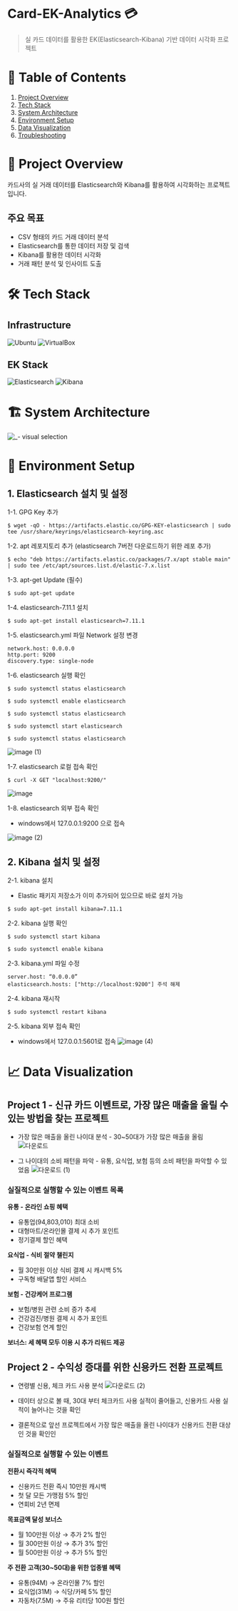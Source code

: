 # Card-EK-Analytics 💳
> 실 카드 데이터를 활용한 EK(Elasticsearch-Kibana) 기반 데이터 시각화 프로젝트

# 📑 Table of Contents
1. [Project Overview](#-project-overview)
2. [Tech Stack](#-tech-stack)
3. [System Architecture](#-system-architecture)
4. [Environment Setup](#-environment-setup)
5. [Data Visualization](#-data-visualization)
6. [Troubleshooting](#-troubleshooting)

# 🎯 Project Overview
카드사의 실 거래 데이터를 Elasticsearch와 Kibana를 활용하여 시각화하는 프로젝트입니다.

## 주요 목표
- CSV 형태의 카드 거래 데이터 분석
- Elasticsearch를 통한 데이터 저장 및 검색
- Kibana를 활용한 데이터 시각화
- 거래 패턴 분석 및 인사이트 도출

# 🛠 Tech Stack
## Infrastructure
![Ubuntu](https://img.shields.io/badge/Ubuntu%2024.04%20LTS-E95420?style=for-the-badge&logo=ubuntu&logoColor=white)
![VirtualBox](https://img.shields.io/badge/VirtualBox-183A61?style=for-the-badge&logo=virtualbox&logoColor=white)

## EK Stack
![Elasticsearch](https://img.shields.io/badge/Elasticsearch%207.11.1-005571?style=for-the-badge&logo=elasticsearch&logoColor=white)
![Kibana](https://img.shields.io/badge/Kibana%207.11.1-005571?style=for-the-badge&logo=kibana&logoColor=white)

# 🏗 System Architecture
![_- visual selection](https://github.com/user-attachments/assets/76f59835-be1a-43a1-ba32-dc24b78ef82a)

# 🔧 Environment Setup
## 1. Elasticsearch 설치 및 설정
1-1. GPG Key 추가
```
$ wget -qO - https://artifacts.elastic.co/GPG-KEY-elasticsearch | sudo tee /usr/share/keyrings/elasticsearch-keyring.asc
```

1-2. apt 레포지토리 추가 (elasticsearch 7버전 다운로드하기 위한 레포 추가)
```
$ echo "deb https://artifacts.elastic.co/packages/7.x/apt stable main" | sudo tee /etc/apt/sources.list.d/elastic-7.x.list
```

1-3. apt-get Update (필수)
```
$ sudo apt-get update
```

1-4. elasticsearch-7.11.1 설치
```
$ sudo apt-get install elasticsearch=7.11.1
```

1-5. elasticsearch.yml 파일 Network 설정 변경
``` 
network.host: 0.0.0.0
http.port: 9200
discovery.type: single-node
```

1-6. elasticsearch 실행 확인
```
$ sudo systemctl status elasticsearch

$ sudo systemctl enable elasticsearch

$ sudo systemctl status elasticsearch

$ sudo systemctl start elasticsearch

$ sudo systemctl status elasticsearch
```
![image (1)](https://github.com/user-attachments/assets/58fcb9ab-0299-45c7-b145-90961d4da37b)

1-7. elasticsearch 로컬 접속 확인
```
$ curl -X GET "localhost:9200/"
```
![image](https://github.com/user-attachments/assets/16c45722-ef3c-4404-adb1-2ed805e1d92a)


1-8. elasticsearch 외부 접속 확인
- windows에서 127.0.0.1:9200 으로 접속

![image (2)](https://github.com/user-attachments/assets/3875c185-6f99-4cf5-834c-bd872b025217)

## 2. Kibana 설치 및 설정

2-1. kibana 설치
- Elastic 패키지 저장소가 이미 추가되어 있으므로 바로 설치 가능
```
$ sudo apt-get install kibana=7.11.1
```

2-2. kibana 실행 확인
```
$ sudo systemctl start kibana

$ sudo systemctl enable kibana
```

2-3. kibana.yml 파일 수정
```
server.host: “0.0.0.0”
elasticsearch.hosts: ["http://localhost:9200"] 주석 해제
```

2-4. kibana 재시작
```
$ sudo systemctl restart kibana
```

2-5. kibana 외부 접속 확인
- windows에서 127.0.0.1:5601로 접속
![image (4)](https://github.com/user-attachments/assets/7b7d14a6-df99-4007-a734-b4e398c4fa6f)

# 📈 Data Visualization
## Project 1 - 신규 카드 이벤트로, 가장 많은 매출을 올릴 수 있는 방법을 찾는 프로젝트
- 가장 많은 매출을 올린 나이대 분석 - 30~50대가 가장 많은 매출을 올림
![다운로드](https://github.com/user-attachments/assets/0155c691-9672-475b-a442-592efd09058d)

- 그 나이대의 소비 패턴을 파악 - 유통, 요식업, 보험 등의 소비 패턴을 파악할 수 있었음
![다운로드 (1)](https://github.com/user-attachments/assets/3fb3908d-5b4d-4516-9ca7-1d75bba527dd)

### 실질적으로 실행할 수 있는 이벤트 목록
**유통 - 온라인 쇼핑 혜택**
- 유통업(94,803,010) 최대 소비
- 대형마트/온라인몰 결제 시 추가 포인트
- 정기결제 할인 혜택

**요식업 - 식비 절약 챌린지**
- 월 30만원 이상 식비 결제 시 캐시백 5%
- 구독형 배달앱 할인 서비스

**보험 - 건강케어 프로그램**
- 보험/병원 관련 소비 증가 추세
- 건강검진/병원 결제 시 추가 포인트
- 건강보험 연계 할인

**보너스: 세 혜택 모두 이용 시 추가 리워드 제공**

## Project 2 - 수익성 증대를 위한 신용카드 전환 프로젝트
- 연령별 신용, 체크 카드 사용 분석
![다운로드 (2)](https://github.com/user-attachments/assets/d9e799b3-e574-4e43-8c81-59289c9e30e8)

- 데이터 상으로 볼 때, 30대 부터 체크카드 사용 실적이 줄어들고, 신용카드 사용 실적이 늘어나는 것을 확인
- 결론적으로 앞선 프로젝트에서 가장 많은 매출을 올린 나이대가 신용카드 전환 대상인 것을 확인인

### 실질적으로 실행할 수 있는 이벤트
**전환시 즉각적 혜택**
- 신용카드 전환 즉시 10만원 캐시백
- 첫 달 모든 가맹점 5% 할인
- 연회비 2년 면제

**목표금액 달성 보너스**
- 월 100만원 이상 → 추가 2% 할인
- 월 300만원 이상 → 추가 3% 할인
- 월 500만원 이상 → 추가 5% 할인

**주 전환 고객(30~50대)을 위한 업종별 혜택**
- 유통(94M) → 온라인몰 7% 할인
- 요식업(31M) → 식당/카페 5% 할인
- 자동차(7.5M) → 주유 리터당 100원 할인
